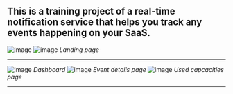 ## This is a training project of a real-time notification service that helps you track any events happening on your SaaS.


![image](https://github.com/user-attachments/assets/f89473ec-86e5-480f-9027-bc7073ec4512)
![image](https://github.com/user-attachments/assets/37db10ba-aec2-4c53-8771-df56efc8e0af)
*Landing page*

***

![image](https://github.com/user-attachments/assets/137ed607-a1eb-4d13-8bb2-468bb57c9204)
*Dashboard*
![image](https://github.com/user-attachments/assets/0116b767-068a-4912-b3ef-fd4978d11a84)
*Event details page*
![image](https://github.com/user-attachments/assets/f5348012-7f46-4753-825e-4688f26d8821)
*Used capcacities page*
***
